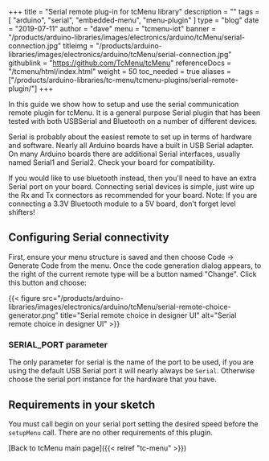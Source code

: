 +++
title = "Serial remote plug-in for tcMenu library"
description = ""
tags = [ "arduino", "serial", "embedded-menu", "menu-plugin" ]
type = "blog"
date = "2019-07-11"
author =  "dave"
menu = "tcmenu-iot"
banner = "/products/arduino-libraries/images/electronics/arduino/tcMenu/serial-connection.jpg"
titleimg = "/products/arduino-libraries/images/electronics/arduino/tcMenu/serial-connection.jpg"
githublink = "https://github.com/TcMenu/tcMenu"
referenceDocs = "/tcmenu/html/index.html"
weight = 50
toc_needed = true
aliases = ["/products/arduino-libraries/tc-menu/tcmenu-plugins/serial-remote-plugin/"]
+++

In this guide we show how to setup and use the serial communication remote plugin for tcMenu. It is a general purpose Serial plugin that has been tested with both USBSerial and Bluetooth on a number of different devices.

Serial is probably about the easiest remote to set up in terms of hardware and software. Nearly all Arduino boards have a built in USB Serial adapter. On many Arduino boards there are additional Serial interfaces, usually named Serial1 and Serial2. Check your board for compatibility.

If you would like to use bluetooth instead, then you'll need to have an extra Serial port on your board. Connecting serial devices is simple, just wire up the Rx and Tx connectors as recommended for your board. Note: If you are connecting a 3.3V Bluetooth module to a 5V board, don't forget level shifters!
       
## Configuring Serial connectivity

First, ensure your menu structure is saved and then choose Code -> Generate Code from the menu. Once the code generation dialog appears, to the right of the current remote type will be a button named "Change". Click this button and choose:

{{< figure src="/products/arduino-libraries/images/electronics/arduino/tcMenu/serial-remote-choice-generator.png" title="Serial remote choice in designer UI" alt="Serial remote choice in designer UI" >}}

### SERIAL_PORT parameter

The only parameter for serial is the name of the port to be used, if you are using the default USB Serial port it will nearly always be `Serial`. Otherwise choose the serial port instance for the hardware that you have.

## Requirements in your sketch

You must call begin on your serial port setting the desired speed before the `setupMenu` call. There are no other requirements of this plugin.

[Back to tcMenu main page]({{< relref "tc-menu" >}}) 
